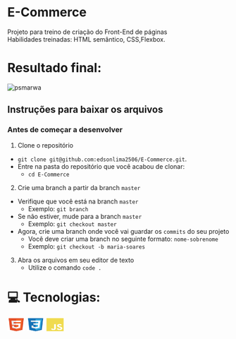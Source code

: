 # E-Commerce
<p>
  Projeto para treino de criação do Front-End de páginas <br>
  Habilidades treinadas: HTML semântico, CSS,Flexbox.
</p>
<h1>Resultado final:</h1>

![psmarwa](https://user-images.githubusercontent.com/81549048/135845759-144f8d48-8434-40be-b8b8-5732df3af88c.png)

## Instruções para baixar os arquivos

### Antes de começar a desenvolver

1. Clone o repositório
  * `git clone git@github.com:edsonlima2506/E-Commerce.git`.
  * Entre na pasta do repositório que você acabou de clonar:
    * `cd E-Commerce`
 
2. Crie uma branch a partir da branch `master`
  * Verifique que você está na branch `master`
    * Exemplo: `git branch`
  * Se não estiver, mude para a branch `master`
    * Exemplo: `git checkout master`
  * Agora, crie uma branch onde você vai guardar os `commits` do seu projeto
    * Você deve criar uma branch no seguinte formato: `nome-sobrenome`
    * Exemplo: `git checkout -b maria-soares`

3. Abra os arquivos em seu editor de texto
   * Utilize o comando `code .` 

 <h1>💻 Tecnologias: </h1>
 
<div>
  <img align="center" alt="Edson-HTML" height="30" width="40" src="https://raw.githubusercontent.com/devicons/devicon/master/icons/html5/html5-original.svg">
  <img align="center" alt="Edson-CSS" height="30" width="40" src="https://raw.githubusercontent.com/devicons/devicon/master/icons/css3/css3-original.svg">
   <img align="center" alt="Edson-Js" height="30" width="40" src="https://raw.githubusercontent.com/devicons/devicon/master/icons/javascript/javascript-plain.svg">
</div>
